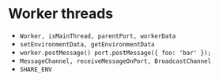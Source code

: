 # Worker threads

- `Worker, isMainThread, parentPort, workerData`
- `setEnvironmentData, getEnvironmentData`
- `worker.postMessage() port.postMessage({ foo: 'bar' });`
- `MessageChannel, receiveMessageOnPort, BroadcastChannel`
- `SHARE_ENV`